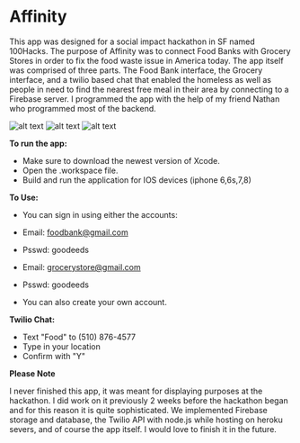 # Affinity

This app was designed for a social impact hackathon in SF named 100Hacks. The purpose of Affinity was to connect Food Banks with Grocery Stores in order to fix the food waste issue in America today. The app itself was comprised of three parts. The Food Bank interface, the Grocery interface, and a twilio based chat that enabled the homeless as well as people in need to find the nearest free meal in their area by connecting to a Firebase server. I programmed the app with the help of my friend Nathan who programmed most of the backend.

![alt text](https://image.ibb.co/bPV0ax/screenshot2.png) ![alt text](https://image.ibb.co/hABj2c/screenshot1.png)
![alt text](https://image.ibb.co/izZhoH/screenshot3.png)


**To run the app:**

- Make sure to download the newest version of Xcode.
- Open the .workspace file.
- Build and run the application for IOS devices (iphone 6,6s,7,8)

**To Use:**

- You can sign in using either the accounts:

* Email: foodbank@gmail.com
* Psswd: goodeeds

* Email: grocerystore@gmail.com
* Psswd: goodeeds

- You can also create your own account.

**Twilio Chat:**

- Text "Food" to (510) 876-4577
- Type in your location
- Confirm with "Y"

**Please Note**

I never finished this app, it was meant for displaying purposes at the hackathon. I did work on it previously 2 weeks before the hackathon began and for this reason it is quite sophisticated. We implemented Firebase storage and database, the Twilio API with node.js while hosting on heroku severs, and of course the app itself. I would love to finish it in the future.



